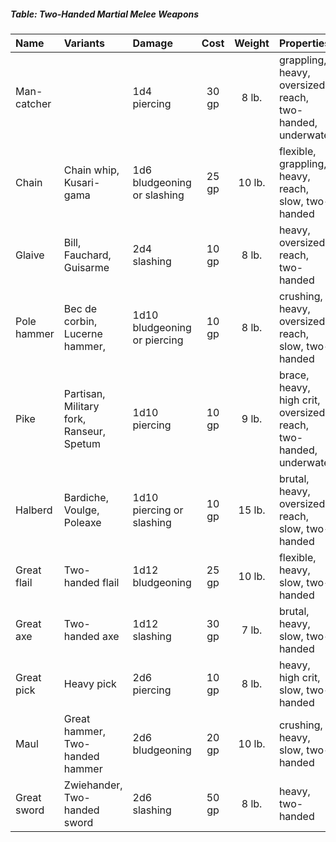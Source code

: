 ##### Table: Two-Handed Martial Melee Weapons
| Name | Variants | Damage | Cost | Weight | Properties |
|:-----|:---------|:-------|:----:|:------:|:-----------|
| Man-catcher | | 1d4 piercing | 30 gp | 8 lb. | grappling, heavy, oversized, reach, two-handed, underwater |
| Chain | Chain whip, Kusari-gama | 1d6 bludgeoning or slashing | 25 gp | 10 lb. | flexible, grappling, heavy, reach, slow, two-handed |
| Glaive | Bill, Fauchard, Guisarme | 2d4 slashing | 10 gp | 8 lb. | heavy, oversized, reach, two-handed |
| Pole hammer | Bec de corbin, Lucerne hammer,  | 1d10 bludgeoning or piercing | 10 gp | 8 lb. | crushing, heavy, oversized, reach, slow, two-handed |
| Pike | Partisan, Military fork, Ranseur, Spetum | 1d10 piercing | 10 gp | 9 lb. | brace, heavy, high crit, oversized, reach, two-handed, underwater |
| Halberd | Bardiche, Voulge, Poleaxe | 1d10 piercing or slashing | 10 gp | 15 lb. | brutal, heavy, oversized, reach, slow, two-handed |
| Great flail | Two-handed flail | 1d12 bludgeoning | 25 gp | 10 lb. | flexible, heavy, slow, two-handed |
| Great axe | Two-handed axe | 1d12 slashing | 30 gp | 7 lb. | brutal, heavy, slow, two-handed |
| Great pick | Heavy pick | 2d6 piercing | 10 gp | 8 lb. | heavy, high crit, slow, two-handed |
| Maul| Great hammer, Two-handed hammer | 2d6 bludgeoning | 20 gp | 10 lb. | crushing, heavy, slow, two-handed |
| Great sword | Zwiehander, Two-handed sword | 2d6 slashing | 50 gp | 8 lb. | heavy, two-handed |
